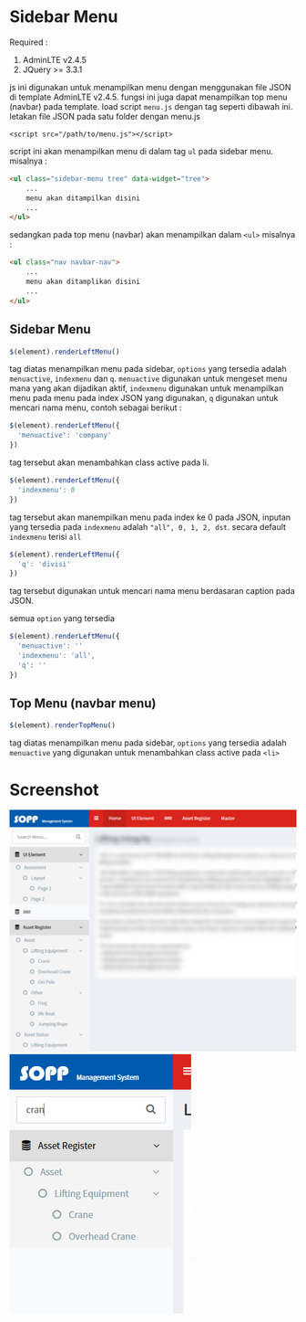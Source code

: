 # Sidebar Menu

Required :
1. AdminLTE v2.4.5
2. JQuery >= 3.3.1

js ini digunakan untuk menampilkan menu dengan menggunakan file JSON di template AdminLTE v2.4.5. fungsi ini juga dapat menampilkan top menu (navbar) pada template.
load script `menu.js` dengan tag seperti dibawah ini. letakan file JSON pada satu folder dengan menu.js
```javascsript
<script src="/path/to/menu.js"></script>
```
script ini akan menampilkan menu di dalam tag `ul` pada sidebar menu. misalnya :
```html
<ul class="sidebar-menu tree" data-widget="tree">
    ...
    menu akan ditampilkan disini
    ...
</ul>
```

sedangkan pada top menu (navbar) akan menampilkan dalam `<ul>` misalnya :
```html
<ul class="nav navbar-nav">
    ...
    menu akan ditamplikan disini
    ...
</ul>
```

## Sidebar Menu
```javascript
$(element).renderLeftMenu()
```
tag diatas menampilkan menu pada sidebar, `options` yang tersedia adalah `menuactive`, `indexmenu` dan `q`. `menuactive` digunakan untuk mengeset menu mana yang akan dijadikan aktif, `indexmenu` digunakan untuk menampilkan menu pada menu pada index JSON yang digunakan, `q` digunakan untuk mencari nama menu, contoh sebagai berikut :

```javascript
$(element).renderLeftMenu({
  'menuactive': 'company'
})
```
tag tersebut akan menambahkan class active pada li.

```javascript
$(element).renderLeftMenu({
  'indexmenu': 0
})
```
tag tersebut akan manempilkan menu pada index ke 0 pada JSON, inputan yang tersedia pada `indexmenu` adalah `"all", 0, 1, 2, dst`. secara default `indexmenu` terisi `all`

```javascript
$(element).renderLeftMenu({
  'q': 'divisi'
})
```
tag tersebut digunakan untuk mencari nama menu berdasaran caption pada JSON.

semua `option` yang tersedia
```javascript
$(element).renderLeftMenu({
  'menuactive': ''
  'indexmenu': 'all',
  'q': ''
})
```

## Top Menu (navbar menu)
```javascript
$(element).renderTopMenu()
```
tag diatas menampilkan menu pada sidebar, `options` yang tersedia adalah `menuactive` yang digunakan untuk menambahkan class active pada `<li>`


# Screenshot
![alt text](all_menu.png)
![alt text](search_menu.png)
